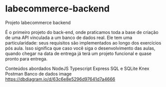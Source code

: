 # labecommerce-backend
Projeto labecommerce backend

É o primeiro projeto do back-end, onde praticamos toda a base de criação de uma API vinculada a um banco de dados real.
Ele tem uma particularidade: seus requisitos são implementados ao longo dos exercícios pós aula. Isso significa que caso você siga o desenvolvimento das aulas, quando chegar na data de entrega já terá um projeto funcional e quase pronto para entrega.

Conteúdos abordados
NodeJS
Typescript
Express
SQL e SQLite
Knex
Postman
Banco de dados
image https://dbdiagram.io/d/63c6e8e5296d97641d7a4666
